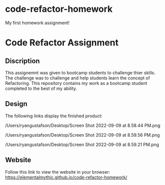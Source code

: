 # code-refactor-homework
My first homework assignment!

# Code Refactor Assignment

## Discription

This assignemnt was given to bootcamp students to challenge thier skills.
The challenge was to challenge and help students learn the concept of Refactoring.
This repository contains my work as a bootcamp student completed to the best of my ability.

## Design

The following links display the finished product:

/Users/ryangustafson/Desktop/Screen Shot 2022-09-09 at 8.58.44 PM.png

/Users/ryangustafson/Desktop/Screen Shot 2022-09-09 at 8.59.56 PM.png

/Users/ryangustafson/Desktop/Screen Shot 2022-09-09 at 8.59.21 PM.png

## Website 

Follow this link to view the website in your browser: https://elementalmythic.github.io/code-refactor-homework/

